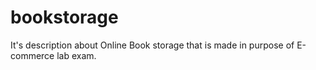 # bookstorage
It's description about Online Book storage that is made in purpose of E-commerce lab exam.
